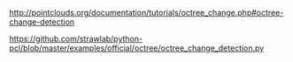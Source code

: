 http://pointclouds.org/documentation/tutorials/octree_change.php#octree-change-detection

https://github.com/strawlab/python-pcl/blob/master/examples/official/octree/octree_change_detection.py